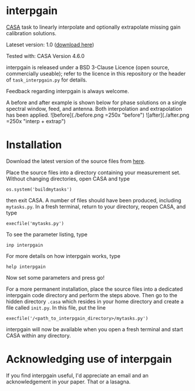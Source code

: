 interpgain
=======

[CASA](http://casa.nrao.edu/) task to linearly interpolate and optionally extrapolate missing gain calibration solutions.

Lateset version: 1.0 ([download here](https://github.com/chrishales/interpgain/releases/latest))

Tested with: CASA Version 4.6.0

interpgain is released under a BSD 3-Clause Licence (open source, commercially useable); refer to the licence in this repository or the header of ```task_interpgain.py``` for details.

Feedback regarding interpgain is always welcome.

A before and after example is shown below for phase solutions on a single spectral window, feed, and antenna. Both interpolation and extrapolation has been applied.
![before](./before.png =250x "before") ![after](./after.png =250x "interp + extrap")

Installation
======

Download the latest version of the source files from [here](https://github.com/chrishales/interpgain/releases/latest).

Place the source files into a directory containing your measurement set. Without changing directories, open CASA and type
```
os.system('buildmytasks')
```
then exit CASA. A number of files should have been produced, including ```mytasks.py```. In a fresh terminal, return to your directory, reopen CASA, and type
```
execfile('mytasks.py')
```
To see the parameter listing, type
```
inp interpgain
```
For more details on how interpgain works, type
```
help interpgain
```
Now set some parameters and press go!

For a more permanent installation, place the source files into a dedicated interpgain code directory and perform the steps above. Then go to the hidden directory ```.casa``` which resides in your home directory and create a file called ```init.py```. In this file, put the line
```
execfile('/<path_to_interpgain_directory>/mytasks.py')
```
interpgain will now be available when you open a fresh terminal and start CASA within any directory.

Acknowledging use of interpgain
======

If you find interpgain useful, I'd appreciate an email and an acknowledgement in your paper. That or a lasagna.